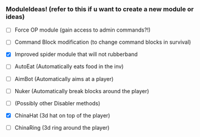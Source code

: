 ### ModuleIdeas! (refer to this if u want to create a new module or ideas)

- [ ] Force OP module (gain access to admin commands?!)
- [ ] Command Block modification (to change command blocks in survival)
- [x] Improved spider module that will not rubberband
- [ ] AutoEat (Automatically eats food in the inv)
- [ ] AimBot (Automatically aims at a player)
- [ ] Nuker (Automatically break blocks around the player)
- [ ] (Possibly other Disabler methods)
- [x] ChinaHat (3d hat on top of the player)
- [ ] ChinaRing (3d ring around the player)

